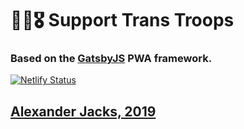 # 🏳️‍🌈🎖 Support Trans Troops

### Based on the [GatsbyJS](https://www.gatsbyjs.org/) PWA framework.

[![Netlify Status](https://api.netlify.com/api/v1/badges/62adaf45-c276-4030-899f-b465b55c9566/deploy-status)](https://app.netlify.com/sites/rally-against-transban/deploys)

## [Alexander Jacks, 2019](https://github.com/alexanderjacks/)